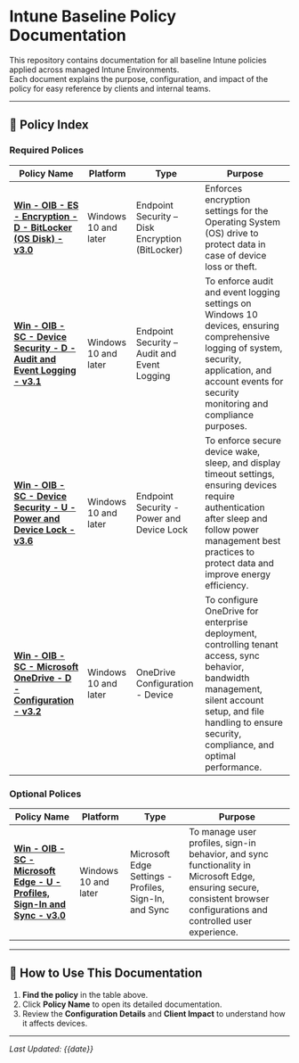 # Intune Baseline Policy Documentation

This repository contains documentation for all baseline Intune policies applied across managed Intune Environments.  
Each document explains the purpose, configuration, and impact of the policy for easy reference by clients and internal teams.

---

## 📂 Policy Index

### Required Polices
| Policy Name | Platform | Type | Purpose |
|-------------|----------|------|------|
| **[Win - OIB - ES - Encryption - D - BitLocker (OS Disk) - v3.0](https://github.com/VectorChoiceTechnologies/IntuneBaseLinePolicyDescription/blob/main/Intune%20Endpoint%20Security%20%E2%80%93%20BitLocker%20Policy.md#intune-endpoint-security--bitlocker-policy)** | Windows 10 and later | Endpoint Security – Disk Encryption (BitLocker) | Enforces encryption settings for the Operating System (OS) drive to protect data in case of device loss or theft.|
| **[Win - OIB - SC - Device Security - D - Audit and Event Logging - v3.1](https://github.com/VectorChoiceTechnologies/IntuneBaseLinePolicyDescription/blob/main/Intune%20Endpoint%20Security%20-%20Audit%20and%20Event%20Logging.md#intune-policy-documentation---audit-and-event-logging---v31)** | Windows 10 and later | Endpoint Security – Audit and Event Logging | To enforce audit and event logging settings on Windows 10 devices, ensuring comprehensive logging of system, security, application, and account events for security monitoring and compliance purposes. |
| **[Win - OIB - SC - Device Security - U - Power and Device Lock - v3.6](https://github.com/VectorChoiceTechnologies/IntuneBaseLinePolicyDescription/blob/main/Intune%20Endpoint%20Secuirty%20-%20Power%20and%20Device%20Lock.md#intune-policy-documentation--power-and-device-lock---v36)** | Windows 10 and later | Endpoint Security - Power and Device Lock | To enforce secure device wake, sleep, and display timeout settings, ensuring devices require authentication after sleep and follow power management best practices to protect data and improve energy efficiency. |
| **[Win - OIB - SC - Microsoft OneDrive - D - Configuration - v3.2](https://github.com/VectorChoiceTechnologies/IntuneBaseLinePolicyDescription/blob/main/Intune%20OneDrive%20Policy%20-%20%20Device%20Configuration.md#intune-policy-documentation----device-configuration---v32)** | Windows 10 and later | OneDrive Configuration - Device | To configure OneDrive for enterprise deployment, controlling tenant access, sync behavior, bandwidth management, silent account setup, and file handling to ensure security, compliance, and optimal performance. |

### Optional Polices
| Policy Name | Platform | Type | Purpose |
|-------------|----------|------|------|
| **[Win - OIB - SC - Microsoft Edge - U - Profiles, Sign-In and Sync - v3.0](https://github.com/VectorChoiceTechnologies/IntuneBaseLinePolicyDescription/blob/main/Intune%20Edge%20Policy%20-%20Profiles,%20Sign-In%20and%20Sync.md#intune-policy-documentation--edge-settings---profiles-sign-in-and-sync---v30)** | Windows 10 and later | Microsoft Edge Settings - Profiles, Sign-In, and Sync | To manage user profiles, sign-in behavior, and sync functionality in Microsoft Edge, ensuring secure, consistent browser configurations and controlled user experience.|
---

## 📌 How to Use This Documentation
1. **Find the policy** in the table above.
2. Click **Policy Name** to open its detailed documentation.
3. Review the **Configuration Details** and **Client Impact** to understand how it affects devices.

---

_Last Updated: {{date}}_
